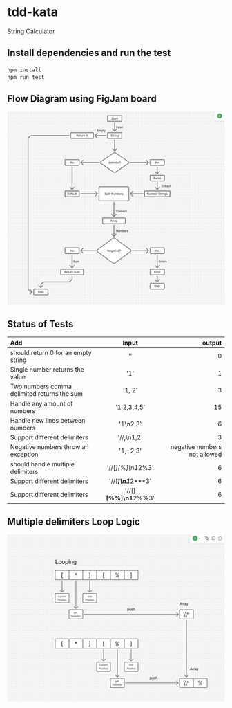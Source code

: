 # tdd-kata

String Calculator

## Install dependencies and run the test
```bash
npm install
npm run test
```
## Flow Diagram using FigJam board

!["flow diagram"](./flow-diagram.png)

## Status of Tests

| Add              | Input | output |
| :---------------- | :------: | ----: |
| should return 0 for an empty string        |   ''   | 0 |
| Single number returns the value           |   '1'   | 1 |
| Two numbers comma delimited returns the sum |  '1, 2'   | 3 |
| Handle any amount of numbers |  '1,2,3,4,5'   | 15 |
| Handle new lines between numbers |  '1\n2,3'   | 6 |
| Support different delimiters |  '//;\n1;2'   | 3 |
| Negative numbers throw an exception |  '1,-2,3'   | negative numbers not allowed |
| should handle multiple delimiters |  '//[*][%]\n1*2%3'   | 6 |
| Support different delimiters |  '//[***]\n1***2***3'   | 6 |
| Support different delimiters |  '//[**][%%]\n1**2%%3'   | 6 |

## Multiple delimiters Loop Logic

!["Multiple delimiters Loop Logic"](./multiple-delimiters.png)

